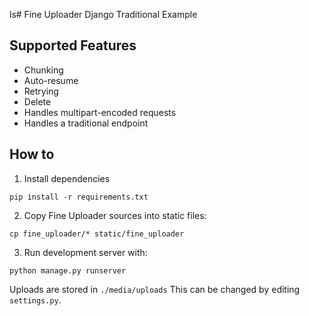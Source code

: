 ls# Fine Uploader Django Traditional Example


## Supported Features
- Chunking
- Auto-resume
- Retrying
- Delete
- Handles multipart-encoded requests
- Handles a traditional endpoint


## How to

1. Install dependencies

```
pip install -r requirements.txt
```

2. Copy Fine Uploader sources into static files:

```
cp fine_uploader/* static/fine_uploader
```

3. Run development server with:

```
python manage.py runserver
```

Uploads are stored in `./media/uploads`
This can be changed by editing `settings.py`.
